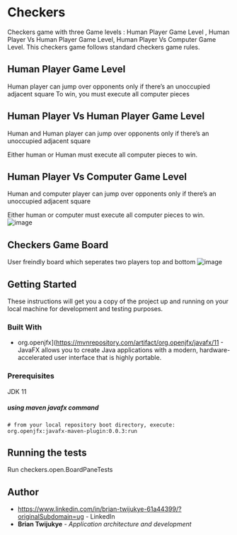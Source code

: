 # Checkers
Checkers game with three Game levels : Human Player Game Level , Human Player Vs Human Player  Game Level, Human Player Vs Computer  Game Level. This checkers game follows standard checkers game rules.

## Human Player Game Level

Human player can jump over opponents only if there’s an unoccupied adjacent square 
To win, you must execute all computer pieces 

## Human Player Vs Human Player  Game Level

Human and Human player can jump over opponents only if there’s an unoccupied adjacent square 

Either human or Human must execute all computer pieces to win.

## Human Player Vs Computer  Game Level

Human and computer player can jump over opponents only if there’s an unoccupied adjacent square 

Either human or computer must execute all computer pieces to win.
![image](https://user-images.githubusercontent.com/17808858/177004064-1d08ba81-2e24-4fe6-8686-84b0db7275cd.png)
## Checkers Game Board 
User freindly board which seperates two players top and bottom 
![image](https://user-images.githubusercontent.com/17808858/177004012-15d625da-aed2-432d-b5f1-c5d599a6015c.png)

## Getting Started

These instructions will get you a copy of the project up and running on your local machine for development and testing purposes.

### Built With
* org.openjfx](https://mvnrepository.com/artifact/org.openjfx/javafx/11 - JavaFX allows you to create Java applications with a modern, hardware-accelerated user interface that is highly portable.
### Prerequisites

JDK 11

##### using maven javafx command
```
# from your local repository boot directory, execute:
org.openjfx:javafx-maven-plugin:0.0.3:run
```
## Running the tests
Run  checkers.open.BoardPaneTests
## Author
* https://www.linkedin.com/in/brian-twijukye-61a44399/?originalSubdomain=ug - LinkedIn
* **Brian Twijukye** - *Application architecture and development*

